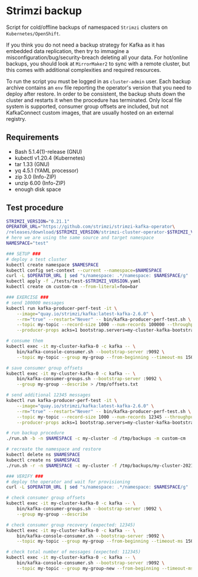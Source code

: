 # Strimzi backup
Script for cold/offline backups of namespaced `Strimzi` clusters on `Kubernetes/OpenShift`.

If you think you do not need a backup strategy for Kafka as it has embedded data replication,
then try to immagine a misconfiguration/bug/security-breach deleting all your data. For hot/online
backups, you should look at `MirrorMaker2` to sync with a remote cluster, but this comes with
additional complexities and required resources.

To run the script you must be logged in as `cluster-admin` user. Each backup archive contains
an `env` file reporting the operator's version that you need to deploy after restore. In order to
be consistent, the backup shuts down the cluster and restarts it when the procedure has terminated.
Only local file system is supported, consumer group offsets are included, but not KafkaConnect
custom images, that are usually hosted on an external registry.

## Requirements
- Bash 5.1.4(1)-release (GNU)
- kubectl v1.20.4 (Kubernetes)
- tar 1.33 (GNU)
- yq 4.5.1 (YAML processor)
- zip 3.0 (Info-ZIP)
- unzip 6.00 (Info-ZIP)
- enough disk space

## Test procedure
```sh
STRIMZI_VERSION="0.21.1"
OPERATOR_URL="https://github.com/strimzi/strimzi-kafka-operator\
/releases/download/$STRIMZI_VERSION/strimzi-cluster-operator-$STRIMZI_VERSION.yaml"
# here we are using the same source and target namespace
NAMESPACE="test"

### SETUP ###
# deploy a test cluster
kubectl create namespace $NAMESPACE
kubectl config set-context --current --namespace=$NAMESPACE
curl -L $OPERATOR_URL | sed "s/namespace: .*/namespace: $NAMESPACE/g" | kubectl apply -f -
kubectl apply -f ./tests/test-$STRIMZI_VERSION.yaml
kubectl create cm custom-cm --from-literal=foo=bar

### EXERCISE ###
# send 100000 messages
kubectl run kafka-producer-perf-test -it \
    --image="quay.io/strimzi/kafka:latest-kafka-2.6.0" \
    --rm="true" --restart="Never" -- bin/kafka-producer-perf-test.sh \
    --topic my-topic --record-size 1000 --num-records 100000 --throughput -1 \
    --producer-props acks=1 bootstrap.servers=my-cluster-kafka-bootstrap:9092

# consume them
kubectl exec -it my-cluster-kafka-0 -c kafka -- \
    bin/kafka-console-consumer.sh --bootstrap-server :9092 \
    --topic my-topic --group my-group --from-beginning --timeout-ms 15000

# save consumer group offsets
kubectl exec -it my-cluster-kafka-0 -c kafka -- \
    bin/kafka-consumer-groups.sh --bootstrap-server :9092 \
    --group my-group --describe > /tmp/offsets.txt

# send additional 12345 messages
kubectl run kafka-producer-perf-test -it \
    --image="quay.io/strimzi/kafka:latest-kafka-2.6.0" \
    --rm="true" --restart="Never" -- bin/kafka-producer-perf-test.sh \
    --topic my-topic --record-size 1000 --num-records 12345 --throughput -1 \
    --producer-props acks=1 bootstrap.servers=my-cluster-kafka-bootstrap:9092

# run backup procedure
./run.sh -b -n $NAMESPACE -c my-cluster -d /tmp/backups -m custom-cm

# recreate the namespace and restore
kubectl delete ns $NAMESPACE
kubectl create ns $NAMESPACE
./run.sh -r -n $NAMESPACE -c my-cluster -f /tmp/backups/my-cluster-20210304181809.zip

### VERIFY ###
# deploy the operator and wait for provisioning
curl -L $OPERATOR_URL | sed "s/namespace: .*/namespace: $NAMESPACE/g" | kubectl apply -f -

# check consumer group offsets
kubectl exec -it my-cluster-kafka-0 -c kafka -- \
    bin/kafka-consumer-groups.sh --bootstrap-server :9092 \
    --group my-group --describe

# check consumer group recovery (expected: 12345)
kubectl exec -it my-cluster-kafka-0 -c kafka -- \
    bin/kafka-console-consumer.sh --bootstrap-server :9092 \
    --topic my-topic --group my-group --from-beginning --timeout-ms 15000

# check total number of messages (expected: 112345)
kubectl exec -it my-cluster-kafka-0 -c kafka -- \
    bin/kafka-console-consumer.sh --bootstrap-server :9092 \
    --topic my-topic --group my-group-new --from-beginning --timeout-ms 15000
```
